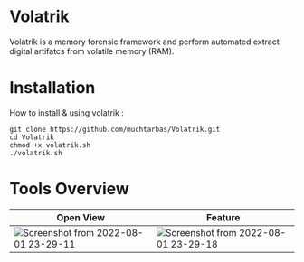 # Volatrik
Volatrik is a memory forensic framework and perform automated extract digital artifatcs from volatile memory (RAM).

# Installation
How to install & using volatrik :
```
git clone https://github.com/muchtarbas/Volatrik.git
cd Volatrik
chmod +x volatrik.sh
./volatrik.sh
```

# Tools Overview
| Open View  | Feature |
| ------------- | ------------- |
| ![Screenshot from 2022-08-01 23-29-11](https://user-images.githubusercontent.com/60293555/182199457-117537cc-4466-4b05-9307-6a5ca7bb9a1d.png)  | ![Screenshot from 2022-08-01 23-29-18](https://user-images.githubusercontent.com/60293555/182199469-ff152394-c40f-47b8-ae75-605bb72eabc9.png)  |
